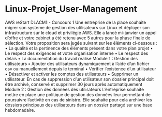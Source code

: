 # Linux-Projet_User-Management
AWS reStart DLACM1 - Concours 1
Une entreprise de la place souhaite migrer son système de gestion des utilisateurs sur Linux et déployer son infrastructure sur le cloud et privilégie AWS. Elle a lancé mi-janvier un appel d’offre et votre cabinet a été retenu avec 5 autres pour la phase finale de sélection.
Votre proposition sera jugée suivant sur les éléments ci-dessous :
•	La qualité et la pertinence des éléments présent dans votre plan projet
•	Le respect des exigences et votre organisation interne
•	Le respect des délais
•	La documentation du travail réalisé
Module 1 : Gestion des utilisateurs
•	Ajouter des utilisateurs dynamiquement à l’aide d’un fichier csv ou manuellement depuis le terminal
•	Vérifier l’existence d’un utilisateur
•	Désactiver et activer les comptes des utilisateurs
•	Supprimer un utilisateur. En cas de suppression d’un utilisateur son dossier principal doit être archivé, conservé et supprimer 30 jours après automatiquement
Module 2 : Gestion des données des utilisateurs
L’entreprise souhaite mettre en place une politique de gestion des données leur permettant de poursuivre l’activité en cas de sinistre. Elle souhaite pour cela archiver les dossiers principaux des utilisateurs dans un dossier partagé sur une base hebdomadaire.

